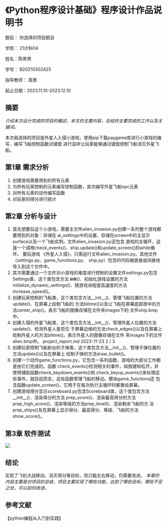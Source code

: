 # 《Python程序设计基础》程序设计作品说明书

题目： 你选择的项目题目

学院： 21计科04

姓名：陈宥男

学号： B20210302425

指导教师： 周景

起止日期：2023.11.10-2023.12.10

## 摘要

_介绍本次设计完成的项目的概述，本文的主要内容，总结你主要完成的工作以及关键词。_

本次我选择的项目是外星人入侵小游戏，使用pip下载paygame库进行小游戏的编写，编写飞船控制函数对键盘
进行监听让玩家能够通过键盘控制飞船消灭外星飞船。

## 第1章 需求分析

1. 创建游戏需要用到的所有元素
2. 为所有玩家控制的元素编写控制函数，其次编写外星飞船npc元素
3. 对所有元素的动作编写函数
4. 对玩家的得分进行统计

## 第2章 分析与设计

1. 首先想要玩这个小游戏，需要主文件alien_invasion.py创建一系列整个游戏都要用到的对象：存储在
ai_settings中的设置、存储在screen中的主显示surface以及一个飞船实例。文件alien_invasion.py还包含
游戏的主循环，这是一个调用check_events()、ship.update()和update_screen()的while循环。 要玩游戏
《外星人入侵》，只需运行文件alien_invasion.py。其他文件（settings.py、game_functions.py、
ship.py）包含的代码被直接或间接地导入到这个文件中。
2. 其次需要通过一个文件对小游戏的难度进行控制的设置文件settings.py包含Settings类，这个类包含方法
__init__()、初始化游戏设置的方法initialize_dynamic_settings()、随游戏进程提高速度的方法
increase_speed()。
3. 创建玩家控制的飞船类，这个类包含方法__init__()、管理飞船位置的方法update()、在屏幕上绘制飞船的
方法blitme()以及让飞船在屏幕底部居中的方法center_ship()。表示飞船的图像存储在文件夹images下的
文件ship.bmp中。
4. 创建入侵的外星飞船类，这个类包含方法__init__()、管理外星人位置的方法update()、检测外星人是否位
于屏幕边缘的方法check_edges()以及在屏幕上绘制外星人的方法blitme()。表示外星人的图像存储在文件
夹images下的文件alien.bmp中。
project_report.md 2023-11-23
2 / 3
5. 创建玩家控制飞船射出的子弹类，这个类包含方法__init__()、管理子弹位置的方法update()以及在屏幕上
绘制子弹的方法draw_bullet()。
6. 创建一个动作game_functions.py，它包含一系列函数，游戏的大部分工作都是由它们完成的。函数
check_events()检测相关的事件，如按键和松开，并使用辅助函数check_keydown_events()和
check_keyup_events()来处理这些事件。就目前而言，这些函数管理飞船的移动。模块game_functions还
包含函数update_screen()，它用于在每次执行主循环时都重绘屏幕。
7. 创建游戏得分显示scoreboard.py包含Scoreboard类，这个类包含方法__init__()、渲染得分的方法
prep_score()、渲染最高得分的方法prep_high_score()、渲染等级的方法prep_level()、渲染剩余飞船的方
法prep_ships()及在屏幕上显示得分、最高得分、等级、飞船的方法show_score()。


## 第3章 软件测试

![](a.png)

## 结论
实现了飞机大战移动、消灭得分等目标，但只能左右移动，仍需要改进。
_本章的内容主要是对项目的总结，项目主要实现了哪些功能，达到了哪些目标，哪些不足之处，可以如何改进。_

## 参考文献
【python编程从入门到实践】